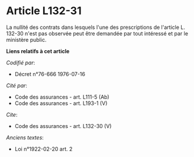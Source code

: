 # Article L132-31

La nullité des contrats dans lesquels l'une des prescriptions de l'article L. 132-30 n'est pas observée peut être demandée
par tout intéressé et par le ministère public.

**Liens relatifs à cet article**

_Codifié par_:

  - Décret n°76-666 1976-07-16

_Cité par_:

  - Code des assurances - art. L111-5 (Ab)
  - Code des assurances - art. L193-1 (V)

_Cite_:

  - Code des assurances - art. L132-30 (V)

_Anciens textes_:

  - Loi n°1922-02-20 art. 2
